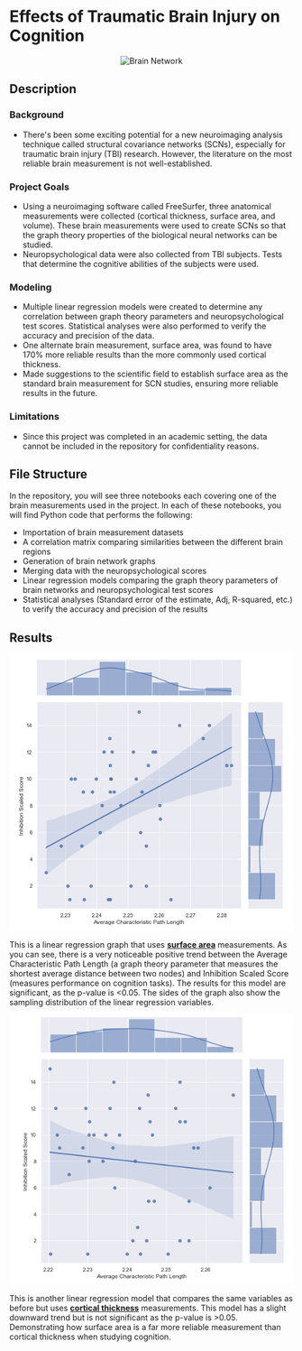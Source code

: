 # Effects of Traumatic Brain Injury on Cognition 

<p align="center">
<img src="https://upload.wikimedia.org/wikipedia/commons/0/0e/Brain_network.png" alt="Brain Network" width="200"/>
</p>

Description
------------
### Background
* There's been some exciting potential for a new neuroimaging analysis technique called structural covariance networks (SCNs), especially for traumatic brain injury (TBI) research. However, the literature on the most reliable brain measurement is not well-established.

### Project Goals
* Using a neuroimaging software called FreeSurfer, three anatomical measurements were collected (cortical thickness, surface area, and volume). These brain measurements were used to create SCNs so that the graph theory properties of the biological neural networks can be studied. 
* Neuropsychological data were also collected from TBI subjects. Tests that determine the cognitive abilities of the subjects were used. 

### Modeling
* Multiple linear regression models were created to determine any correlation between graph theory parameters and neuropsychological test scores. Statistical analyses were also performed to verify the accuracy and precision of the data. 
* One alternate brain measurement, surface area, was found to have 170% more reliable results than the more commonly used cortical thickness. 
* Made suggestions to the scientific field to establish surface area as the standard brain measurement for SCN studies, ensuring more reliable results in the future. 

### Limitations
* Since this project was completed in an academic setting, the data cannot be included in the repository for confidentiality reasons.

File Structure
--------------
In the repository, you will see three notebooks each covering one of the brain measurements used in the project. In each of these notebooks, you will find Python code that performs the following:
  * Importation of brain measurement datasets
  * A correlation matrix comparing similarities between the different brain regions
  * Generation of brain network graphs
  * Merging data with the neuropsychological scores
  * Linear regression models comparing the graph theory parameters of brain networks and neuropsychological test scores
  * Statistical analyses (Standard error of the estimate, Adj, R-squared, etc.) to verify the accuracy and precision of the results 

Results
--------
<p align="center">
<img src="https://github.com/esaritepe/Effects-of-BrainInjury-on-Cognition/blob/main/screenshots/surface_area.png" alt="Surface Area"/>
</p>

This is a linear regression graph that uses <ins>**surface area**</ins> measurements. As you can see, there is a very noticeable positive trend between the Average Characteristic Path Length (a graph theory parameter that measures the shortest average distance between two nodes) and Inhibition Scaled Score (measures performance on cognition tasks). The results for this model are significant, as the p-value is <0.05. The sides of the graph also show the sampling distribution of the linear regression variables.

<p align="center">
<img src="https://github.com/esaritepe/Effects-of-BrainInjury-on-Cognition/blob/main/screenshots/thickness.png" alt="Thickness"/>
</p>

This is another linear regression model that compares the same variables as before but uses <ins>**cortical thickness**</ins> measurements. This model has a slight downward trend but is not significant as the p-value is >0.05. Demonstrating how surface area is a far more reliable measurement than cortical thickness when studying cognition. 
